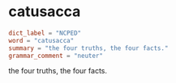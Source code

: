 # catusacca

``` toml
dict_label = "NCPED"
word = "catusacca"
summary = "the four truths, the four facts."
grammar_comment = "neuter"
```

the four truths, the four facts.

